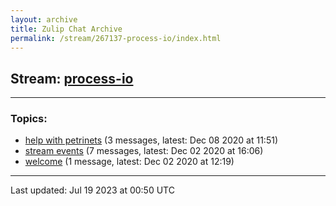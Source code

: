 ```yaml
---
layout: archive
title: Zulip Chat Archive
permalink: /stream/267137-process-io/index.html
---
```


## Stream: [process-io](https://mattecapu.github.io/ct-zulip-archive/stream/267137-process-io/index.html)
---

### Topics:

* [help with petrinets](topic/topic_help.20with.20petrinets.html) (3 messages, latest: Dec 08 2020 at 11:51)
* [stream events](topic/topic_stream.20events.html) (7 messages, latest: Dec 02 2020 at 16:06)
* [welcome](topic/topic_welcome.html) (1 message, latest: Dec 02 2020 at 12:19)

<hr><p>Last updated: Jul 19 2023 at 00:50 UTC</p>